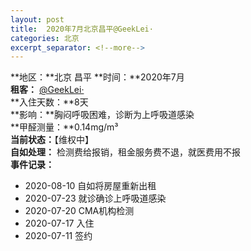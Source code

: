 ```yaml
---
layout: post
title:  2020年7月北京昌平@GeekLei·
categories: 北京
excerpt_separator: <!--more-->
---
```

<!--more-->
**地区：**北京 昌平 
**时间：**2020年7月  
**租客：** <a href="https://m.weibo.cn/profile/1613346845" target="_blank">@GeekLei·</a>  
**入住天数：**8天  
**影响：**胸闷呼吸困难，诊断为上呼吸道感染  
**甲醛测量：**0.14mg/m³  
**当前状态：**【维权中】    
**自如处理：** 检测费给报销，租金服务费不退，就医费用不报   
**事件记录：**  
- 2020-08-10 自如将房屋重新出租 
- 2020-07-23 就诊确诊上呼吸道感染
- 2020-07-20 CMA机构检测
- 2020-07-17 入住
- 2020-07-11 签约
